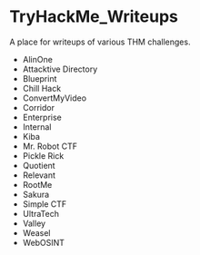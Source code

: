# TryHackMe_Writeups

A place for writeups of various THM challenges.

- AlinOne
- Attacktive Directory
- Blueprint
- Chill Hack
- ConvertMyVideo
- Corridor
- Enterprise
- Internal
- Kiba
- Mr. Robot CTF
- Pickle Rick
- Quotient
- Relevant
- RootMe
- Sakura
- Simple CTF
- UltraTech
- Valley
- Weasel
- WebOSINT
